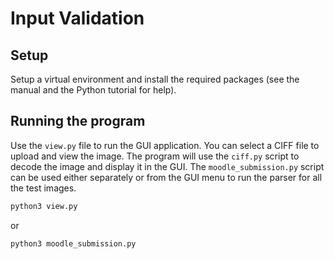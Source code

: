 # Input Validation 

## Setup
Setup a virtual environment and install the required packages (see the manual and the Python tutorial for help).

## Running the program

Use the `view.py` file to run the GUI application. 
You can select a CIFF file to upload and view the image. 
The program will use the `ciff.py` script to decode the image and display it in the GUI.
The `moodle_submission.py` script can be used either separately or from the GUI menu to run the parser for all the test images.

```bash
python3 view.py
```

or 

```bash
python3 moodle_submission.py
```